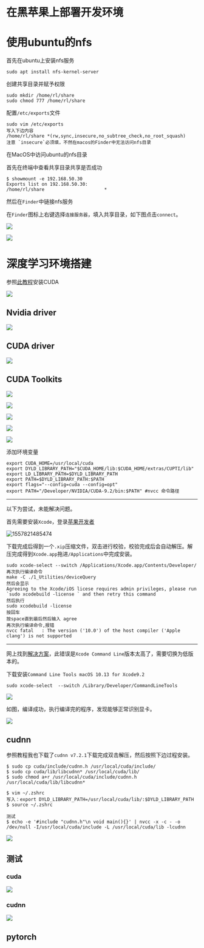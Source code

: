 # 在黑苹果上部署开发环境



# 使用ubuntu的nfs

首先在ubuntu上安装nfs服务

```shell
sudo apt install nfs-kernel-server 
```

创建共享目录并赋予权限

```shell
sudo mkdir /home/rl/share
sudo chmod 777 /home/rl/share
```

配置`/etc/exports`文件

```
sudo vim /etc/exports
写入下边内容
/home/rl/share *(rw,sync,insecure,no_subtree_check,no_root_squash)
注意 `insecure`必须填，不然在macos的Finder中无法访问nfs目录
```

在MacOS中访问ubuntu的nfs目录

首先在终端中查看共享目录共享是否成功

```
$ showmount -e 192.168.50.30
Exports list on 192.168.50.30:
/home/rl/share                      *
```

然后在`Finder`中链接nfs服务

在`Finder`图标上右键选择`连接服务器`，填入共享目录，如下图点击`connect`。

![](/images/20190514/finder-nfs.png)

![](/images/20190514/finder.png)






# 深度学习环境搭建




参照[此教程](https://blog.csdn.net/wz22881916/article/details/78807993/)安装CUDA

![](/images/20190513/0.png)



## Nvidia driver

![](/images/20190513/1.png)

## CUDA driver 

![](/images/20190513/2.png)

## CUDA Toolkits

![](/images/20190513/3.png)

![](/images/20190513/4.png)

![](/images/20190513/5.png)

![](/images/20190513/6.png)

![](/images/20190513/7.png)

添加环境变量

```shell
export CUDA_HOME=/usr/local/cuda
export DYLD_LIBRARY_PATH="$CUDA_HOME/lib:$CUDA_HOME/extras/CUPTI/lib"
export LD_LIBRARY_PATH=$DYLD_LIBRARY_PATH
export PATH=$DYLD_LIBRARY_PATH:$PATH
export flags="--config=cuda --config=opt"
export PATH="/Developer/NVIDIA/CUDA-9.2/bin:$PATH" #nvcc 命令路径
```



-----
以下为尝试，未能解决问题。

首先需要安装`Xcode`，登录[苹果开发者](<https://developer.apple.com/download/more/>)

![1557821485474](/images/20190514/1557821485474.png)

下载完成后得到一个`.xip`压缩文件，双击进行校验，校验完成后会自动解压。解压完成得到`Xcode.app`拖进`/Applications`中完成安装。

```shell
sudo xcode-select --switch /Applications/Xcode.app/Contents/Developer/
再次执行编译命令
make -C ./1_Utilities/deviceQuery
然后会显示
Agreeing to the Xcode/iOS licese requires admin privileges, please run `sudo xcodebuild -license ` and then retry this command
然后执行 
sudo xcodebuild -license 
按回车
按space直到最后然后输入 agree
再次执行编译命令,报错
nvcc fatal   : The version ('10.0') of the host compiler ('Apple clang') is not supported
```

---

网上找到[解决方案](https://www.twblogs.net/a/5c1f8fedbd9eee16b3daa981/)，此错误是`Xcode Command Line`版本太高了，需要切换为低版本的。

下载安装`Command Line Tools macOS 10.13 for Xcode9.2`

```shell
sudo xcode-select  --switch /Library/Developer/CommandLineTools
```

![](/images/20190514/0.png)

如图，编译成功，执行编译完的程序，发现能够正常识别显卡。

![](/images/20190514/1.png)

## cudnn

参照教程我也下载了`cudnn v7.2.1`下载完成双击解压，然后按照下边过程安装。

```shell
$ sudo cp cuda/include/cudnn.h /usr/local/cuda/include/
$ sudo cp cuda/lib/libcudnn* /usr/local/cuda/lib/
$ sudo chmod a+r /usr/local/cuda/include/cudnn.h /usr/local/cuda/lib/libcudnn*

$ vim ~/.zshrc
写入：export DYLD_LIBRARY_PATH=/usr/local/cuda/lib/:$DYLD_LIBRARY_PATH
$ source ~/.zshrc

测试
$ echo -e '#include "cudnn.h"\n void main(){}' | nvcc -x -c - -o /dev/null -I/usr/local/cuda/include -L /usr/local/cuda/lib -lcudnn
```

![](/images/20190514/2.png)

## 测试

### cuda

![](/images/20190514/3.png)

### cudnn

![](/images/20190514/4.png)



## pytorch

